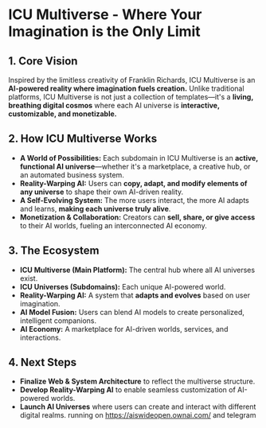 # ICU Multiverse - Where Your Imagination is the Only Limit

## **1. Core Vision**
Inspired by the limitless creativity of Franklin Richards, ICU Multiverse is an **AI-powered reality where imagination fuels creation.** 
Unlike traditional platforms, ICU Multiverse is not just a collection of templates—it's a **living, breathing digital cosmos** where each AI universe is **interactive, customizable, and monetizable.**

## **2. How ICU Multiverse Works**
- **A World of Possibilities:** Each subdomain in ICU Multiverse is an **active, functional AI universe**—whether it's a marketplace, a creative hub, or an automated business system.
- **Reality-Warping AI:** Users can **copy, adapt, and modify elements of any universe** to shape their own AI-driven reality.
- **A Self-Evolving System:** The more users interact, the more AI adapts and learns, **making each universe truly alive**.
- **Monetization & Collaboration:** Creators can **sell, share, or give access** to their AI worlds, fueling an interconnected AI economy.

## **3. The Ecosystem**
- **ICU Multiverse (Main Platform):** The central hub where all AI universes exist.
- **ICU Universes (Subdomains):** Each unique AI-powered world.
- **Reality-Warping AI:** A system that **adapts and evolves** based on user imagination.
- **AI Model Fusion:** Users can blend AI models to create personalized, intelligent companions.
- **AI Economy:** A marketplace for AI-driven worlds, services, and interactions.

## **4. Next Steps**
- **Finalize Web & System Architecture** to reflect the multiverse structure.
- **Develop Reality-Warping AI** to enable seamless customization of AI-powered worlds.
- **Launch AI Universes** where users can create and interact with different digital realms. running on https://aiswideopen.ownai.com/ and telegram
```` ▋